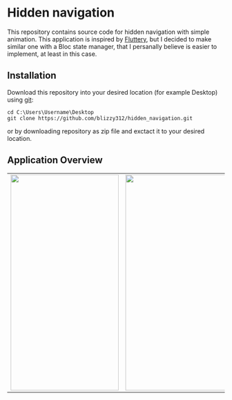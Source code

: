 # Hidden navigation
This repository contains source code for hidden navigation with simple animation. This application is inspired by [Fluttery](https://www.youtube.com/watch?v=6CEjnCVdgRM), but I decided to make similar one with a Bloc state manager, that I persanally believe is easier to implement, at least in this case.


## Installation
Download this repository into your desired location (for example Desktop) using [git](https://git-scm.com/):
```
cd C:\Users\Username\Desktop
git clone https://github.com/blizzy312/hidden_navigation.git
```
or by downloading repository as zip file and exctact it to your desired location.

## Application Overview
<table >
  <tr>
    <td align="left"><img src="/hidden_nav.gif"  width="250" height="500"/></td>
    <td align="center"><img src="/hidden_nav_origin.gif"  width="650" height="500"/></td>
  </tr>
</table>
